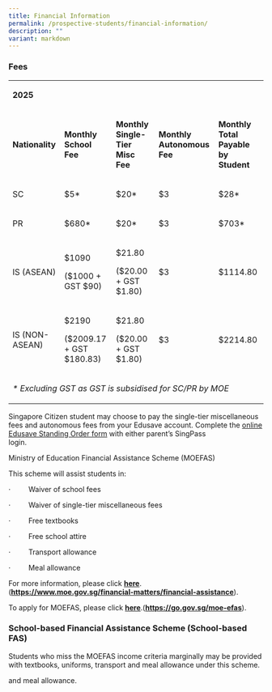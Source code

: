 ```yaml
---
title: Financial Information
permalink: /prospective-students/financial-information/
description: ""
variant: markdown
---
```

<h3>Fees</h3>
<table style="minWidth: 125px">
<colgroup>
<col>
<col>
<col>
<col>
<col>
</colgroup>
<tbody>
<tr>
<td rowspan="1" colspan="5">
<p><strong>2025</strong>
</p>
</td>
</tr>
<tr>
<td rowspan="1" colspan="1">
<p><strong>Nationality</strong>
</p>
</td>
<td rowspan="1" colspan="1">
<p><strong>Monthly School Fee</strong>
</p>
</td>
<td rowspan="1" colspan="1">
<p><strong>Monthly Single-Tier Misc Fee</strong>
</p>
</td>
<td rowspan="1" colspan="1">
<p><strong>Monthly Autonomous<br>Fee</strong>
</p>
</td>
<td rowspan="1" colspan="1">
<p><strong>Monthly Total Payable by Student</strong>
</p>
</td>
</tr>
<tr>
<td rowspan="1" colspan="1">
<p>SC</p>
</td>
<td rowspan="1" colspan="1">
<p>$5*</p>
</td>
<td rowspan="1" colspan="1">
<p>$20*</p>
</td>
<td rowspan="1" colspan="1">
<p>$3</p>
</td>
<td rowspan="1" colspan="1">
<p>$28*</p>
</td>
</tr>
<tr>
<td rowspan="1" colspan="1">
<p>PR</p>
</td>
<td rowspan="1" colspan="1">
<p>$680*</p>
</td>
<td rowspan="1" colspan="1">
<p>$20*</p>
</td>
<td rowspan="1" colspan="1">
<p>$3</p>
</td>
<td rowspan="1" colspan="1">
<p>$703*</p>
</td>
</tr>
<tr>
<td rowspan="1" colspan="1">
<p>IS (ASEAN)</p>
</td>
<td rowspan="1" colspan="1">
<p>$1090</p>
<p>($1000 + GST $90)</p>
<p></p>
</td>
<td rowspan="1" colspan="1">
<p>$21.80</p>
<p>($20.00 + GST $1.80)</p>
<p></p>
</td>
<td rowspan="1" colspan="1">
<p>$3</p>
</td>
<td rowspan="1" colspan="1">
<p>$1114.80</p>
</td>
</tr>
<tr>
<td rowspan="1" colspan="1">
<p>IS (NON-ASEAN)</p>
</td>
<td rowspan="1" colspan="1">
<p>$2190</p>
<p>($2009.17 + GST $180.83)</p>
<p></p>
</td>
<td rowspan="1" colspan="1">
<p>$21.80</p>
<p>($20.00 + GST $1.80)</p>
<p></p>
</td>
<td rowspan="1" colspan="1">
<p>$3</p>
</td>
<td rowspan="1" colspan="1">
<p>$2214.80</p>
</td>
</tr>
<tr>
<td rowspan="1" colspan="5">
<p><em>* Excluding GST as GST is subsidised for SC/PR by MOE</em>
</p>
</td>
</tr>
</tbody>
</table>
<p>Singapore Citizen student may choose to pay the single-tier miscellaneous
fees and autonomous fees from your Edusave account. Complete the <a href="https://form.gov.sg/5be24a1bb3f842000fdc4e59" rel="noopener noreferrer nofollow" target="_blank">online Edusave Standing Order form</a> with
either parent’s SingPass login.&nbsp;&nbsp;&nbsp;&nbsp;&nbsp;&nbsp;&nbsp;&nbsp;&nbsp;&nbsp;&nbsp;&nbsp;&nbsp;&nbsp;&nbsp;&nbsp;&nbsp;&nbsp;&nbsp;&nbsp;&nbsp;&nbsp;&nbsp;&nbsp;&nbsp;&nbsp;&nbsp;&nbsp;&nbsp;&nbsp;&nbsp;&nbsp;&nbsp;&nbsp;&nbsp;&nbsp;&nbsp;&nbsp;&nbsp;&nbsp;&nbsp;&nbsp;&nbsp;&nbsp;&nbsp;&nbsp;&nbsp;&nbsp;&nbsp;&nbsp;&nbsp;&nbsp;&nbsp;&nbsp;&nbsp;&nbsp;&nbsp;&nbsp;&nbsp;&nbsp;&nbsp;&nbsp;&nbsp;&nbsp;&nbsp;&nbsp;&nbsp;&nbsp;&nbsp;&nbsp;&nbsp;&nbsp;&nbsp;&nbsp;&nbsp;</p>
<p>Ministry of Education Financial Assistance Scheme (MOEFAS)</p>
<p>This scheme will assist students in:</p>
<p>·&nbsp;&nbsp;&nbsp;&nbsp;&nbsp;&nbsp;&nbsp;&nbsp; Waiver of school fees</p>
<p>·&nbsp;&nbsp;&nbsp;&nbsp;&nbsp;&nbsp;&nbsp;&nbsp; Waiver of single-tier
miscellaneous fees</p>
<p>·&nbsp;&nbsp;&nbsp;&nbsp;&nbsp;&nbsp;&nbsp;&nbsp; Free textbooks</p>
<p>·&nbsp;&nbsp;&nbsp;&nbsp;&nbsp;&nbsp;&nbsp;&nbsp; Free school attire</p>
<p>·&nbsp;&nbsp;&nbsp;&nbsp;&nbsp;&nbsp;&nbsp;&nbsp; Transport allowance</p>
<p>·&nbsp;&nbsp;&nbsp;&nbsp;&nbsp;&nbsp;&nbsp;&nbsp; Meal allowance</p>
<p>For more information, please click&nbsp;<strong><a href="https://www.moe.gov.sg/financial-matters/financial-assistance" rel="noopener noreferrer nofollow" target="_blank">here</a></strong>.(<strong><a href="https://www.moe.gov.sg/financial-matters/financial-assistance" rel="noopener noreferrer nofollow" target="_blank">https://www.moe.gov.sg/financial-matters/financial-assistance</a></strong>).</p>
<p>To apply for MOEFAS, please click&nbsp;<strong><a href="https://go.gov.sg/moe-efas" rel="noopener noreferrer nofollow" target="_blank">here</a></strong>.(<strong><a href="https://go.gov.sg/moe-efas" rel="noopener noreferrer nofollow" target="_blank">https://go.gov.sg/moe-efas</a></strong>).</p>
<h3>School-based Financial Assistance Scheme (School-based FAS)</h3>
<p>Students who miss the MOEFAS income criteria marginally may be provided
with textbooks, uniforms, transport and meal allowance under this scheme.</p>
<p>and meal allowance.</p>